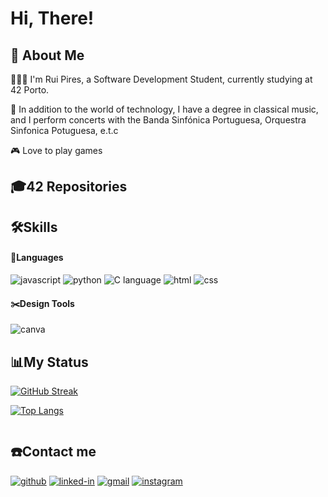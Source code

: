 # Hi, There!

## 🚀 About Me

🧑🏽‍🎓 I'm Rui Pires, a Software Development Student, currently studying at 42 Porto.

📯 In addition to the world of technology, I have a degree in classical music, and I perform concerts with the Banda Sinfónica Portuguesa, Orquestra Sinfonica Potuguesa, e.t.c

🎮 Love to play games


## 🎓42 Repositories

## 🛠️Skills

#### 💬Languages

![javascript](https://img.shields.io/badge/JavaScript-323330?style=for-the-badge&logo=javascript&logoColor=F7DF1E)
![python](https://img.shields.io/badge/Python-3776AB?style=for-the-badge&logo=python&logoColor=white)
![C language](https://img.shields.io/badge/C-3776AB?style=for-the-badge&logo=C&logoColor=white)
![html](https://img.shields.io/badge/HTML5-E34F26?style=for-the-badge&logo=html5&logoColor=white)
![css](https://img.shields.io/badge/CSS3-1572B6?style=for-the-badge&logo=css3&logoColor=white)

####  ✂️Design Tools

![canva](https://img.shields.io/badge/canva-00C4CC?style=for-the-badge&logo=canva&logoColor=white)

## 📊My Status

[![GitHub Streak](http://github-readme-streak-stats.herokuapp.com?user=Rui-Pedro-Pires&theme=dark&background=000000)](https://git.io/streak-stats)

[![Top Langs](https://github-readme-stats.vercel.app/api/top-langs/?username=Rui-Pedro-Pires&layout=compact&theme=vision-friendly-dark)](https://github.com/anuraghazra/github-readme-stats)

<img src="https://komarev.com/ghpvc/?username=RuiPires999&style=flat-square&color=blue" alt=""/>

## ☎️Contact me
[![github](https://img.shields.io/badge/GitHub-000000?style=for-the-badge&logo=GitHub&logoColor=white)](https://github.com/Rui-Pedro-Pires)
[![linked-in](https://img.shields.io/badge/Linked_In-0077B5?style=for-the-badge&logo=LinkedIn&logoColor=white)](www.linkedin.com/in/ruipedrooliveirapires)
[![gmail](https://img.shields.io/badge/Gmail-D14836?style=for-the-badge&logo=Gmail&logoColor=white)](mailto:ruipedro.pires@gmail.com)
[![instagram](https://img.shields.io/badge/Instagram-E4405F?style=for-the-badge&logo=instagram&logoColor=white)](https://www.instagram.com/ruipedro.pires/)
